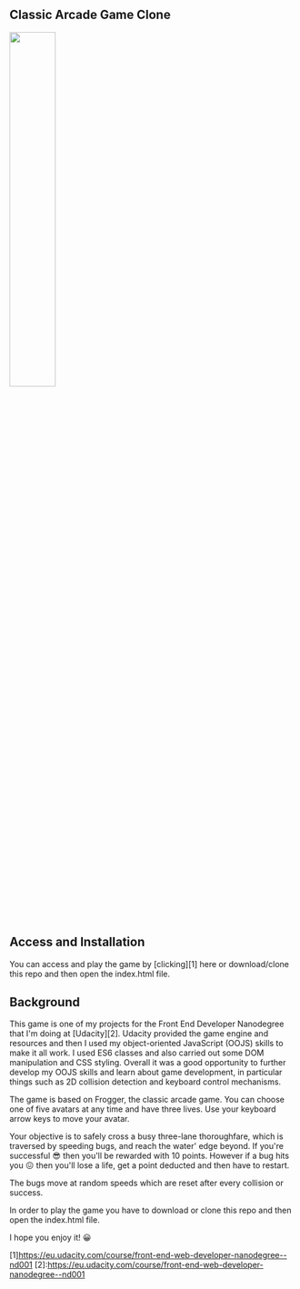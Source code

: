 ## Classic Arcade Game Clone 


<img src="https://github.com/wlabi/Classic-Arcade-Game-Clone-Udacity-FEND/blob/master/images/Classic%20arcade%20game.png" width="40%" height="40%">


## Access and Installation

You can access and play the game by [clicking][1] here or download/clone this repo and then open the index.html file.

## Background
This game is one of my projects for the Front End Developer Nanodegree that I'm doing at [Udacity][2]. Udacity provided the game engine and resources and then I used my object-oriented JavaScript (OOJS) skills to make it all work. I used ES6 classes and also carried out some DOM manipulation and CSS styling. Overall it was a good opportunity to further develop my OOJS skills and learn about game development, in particular things such as 2D collision detection and keyboard control mechanisms.

The game is based on Frogger, the classic arcade game. You can choose one of five avatars at any time and have three lives. Use your keyboard arrow keys to move your avatar.

Your objective is to safely cross a busy three-lane thoroughfare, which is traversed by speeding bugs, and reach the water' edge beyond. If you're successful 😎 then you'll be rewarded with 10 points. However if a bug hits you 😖 then you'll lose a life, get a point deducted and then have to restart. 

The bugs move at random speeds which are reset after every collision or success.

In order to play the game you have to download or clone this repo and then open the index.html file.

I hope you enjoy it! 😀

[1]https://eu.udacity.com/course/front-end-web-developer-nanodegree--nd001
[2]:https://eu.udacity.com/course/front-end-web-developer-nanodegree--nd001
